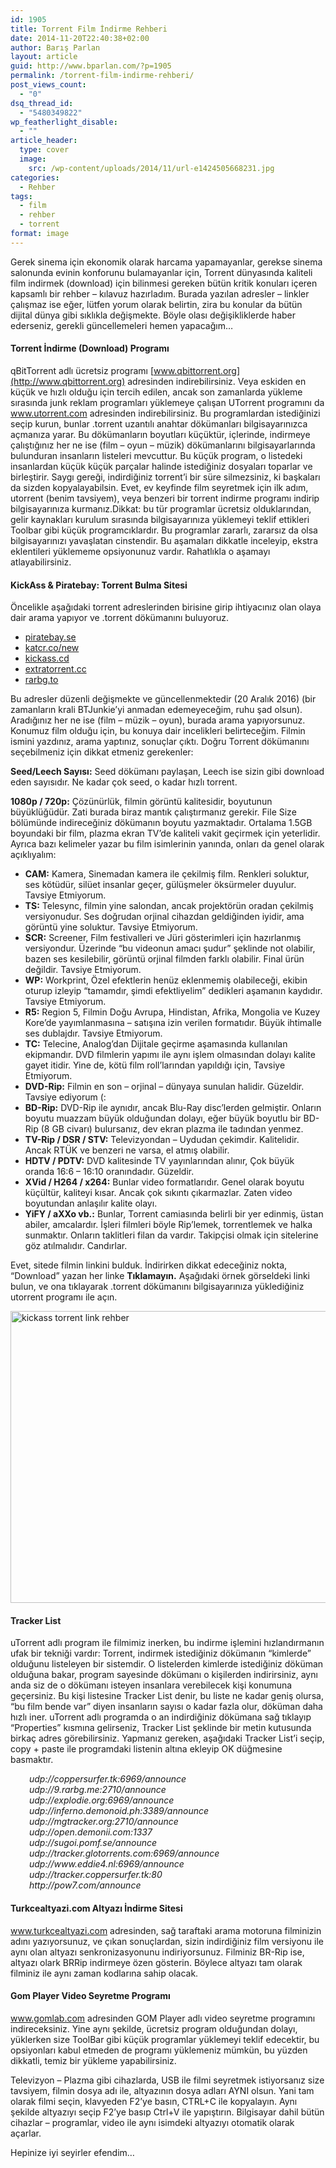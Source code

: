 ```yaml
---
id: 1905
title: Torrent Film İndirme Rehberi
date: 2014-11-20T22:40:38+02:00
author: Barış Parlan
layout: article
guid: http://www.bparlan.com/?p=1905
permalink: /torrent-film-indirme-rehberi/
post_views_count:
  - "0"
dsq_thread_id:
  - "5480349822"
wp_featherlight_disable:
  - ""
article_header:
  type: cover
  image:
    src: /wp-content/uploads/2014/11/url-e1424505668231.jpg
categories:
  - Rehber
tags:
  - film
  - rehber
  - torrent
format: image
---
```


Gerek sinema için ekonomik olarak harcama yapamayanlar, gerekse sinema salonunda evinin konforunu bulamayanlar için, Torrent dünyasında kaliteli film indirmek (download) için bilinmesi gereken bütün kritik konuları içeren kapsamlı bir rehber &#8211; kılavuz hazırladım. Burada yazılan adresler &#8211; linkler çalışmaz ise eğer, lütfen yorum olarak belirtin, zira bu konular da bütün dijital dünya gibi sıklıkla değişmekte. Böyle olası değişikliklerde haber ederseniz, gerekli güncellemeleri hemen yapacağım&#8230;

#### **Torrent İndirme (Download) Programı**

qBitTorrent adlı ücretsiz programı [www.qbittorrent.org](http://www.qbittorrent.org) adresinden indirebilirsiniz. Veya eskiden en küçük ve hızlı olduğu için tercih edilen, ancak son zamanlarda yükleme sırasında junk reklam programları yüklemeye çalışan UTorrent programını da <a title="UTorrent" href="http://www.utorrent.com" target="_blank" rel="noopener">www.utorrent.com</a> adresinden indirebilirsiniz. Bu programlardan istediğinizi seçip kurun, bunlar .torrent uzantılı anahtar dökümanları bilgisayarınızca açmanıza yarar. Bu dökümanların boyutları küçüktür, içlerinde, indirmeye çalıştığınız her ne ise (film &#8211; oyun &#8211; müzik) dökümanlarını bilgisayarlarında bulunduran insanların listeleri mevcuttur. Bu küçük program, o listedeki insanlardan küçük küçük parçalar halinde istediğiniz dosyaları toparlar ve birleştirir. Saygı gereği, indirdiğiniz torrent&#8217;i bir süre silmezsiniz, ki başkaları da sizden kopyalayabilsin. Evet, ev keyfinde film seyretmek için ilk adım, utorrent (benim tavsiyem), veya benzeri bir torrent indirme programı indirip bilgisayarınıza kurmanız.Dikkat: bu tür programlar ücretsiz olduklarından, gelir kaynakları kurulum sırasında bilgisayarınıza yüklemeyi teklif ettikleri Toolbar gibi küçük programcıklardır. Bu programlar zararlı, zararsız da olsa bilgisayarınızı yavaşlatan cinstendir. Bu aşamaları dikkatle inceleyip, ekstra eklentileri yüklememe opsiyonunuz vardır. Rahatlıkla o aşamayı atlayabilirsiniz.

#### **KickAss & Piratebay: Torrent Bulma Sitesi**

Öncelikle aşağıdaki torrent adreslerinden birisine girip ihtiyacınız olan olaya dair arama yapıyor ve .torrent dökümanını buluyoruz.

  * <a href="http://www.piratebay.se" target="_blank" rel="noopener">piratebay.se</a>
  * <a title="KickAss Torrent" href="http://katcr.co/new" target="_blank" rel="noopener">katcr.co/new</a>
  * [kickass.cd](http://www.kickass.cd)
  * [extratorrent.cc](http://extratorrent.cc/)
  * [rarbg.to](http://rarbg.to/)

Bu adresler düzenli değişmekte ve güncellenmektedir (20 Aralık 2016) (bir zamanların krali BTJunkie&#8217;yi anmadan edemeyeceğim, ruhu şad olsun). Aradığınız her ne ise (film &#8211; müzik &#8211; oyun), burada arama yapıyorsunuz. Konumuz film olduğu için, bu konuya dair incelikleri belirteceğim. Filmin ismini yazdınız, arama yaptınız, sonuçlar çıktı. Doğru Torrent dökümanını seçebilmeniz için dikkat etmeniz gerekenler:

**Seed/Leech Sayısı:** Seed dökümanı paylaşan, Leech ise sizin gibi download eden sayısıdır. Ne kadar çok seed, o kadar hızlı torrent.

**1080p / 720p:** Çözünürlük, filmin görüntü kalitesidir, boyutunun büyüklüğüdür. Zati burada biraz mantık çalıştırmanız gerekir. File Size bölümünde indireceğiniz dökümanın boyutu yazmaktadır. Ortalama 1.5GB boyundaki bir film, plazma ekran TV&#8217;de kaliteli vakit geçirmek için yeterlidir. Ayrıca bazı kelimeler yazar bu film isimlerinin yanında, onları da genel olarak açıklıyalım:

  * **CAM:** Kamera, Sinemadan kamera ile çekilmiş film. Renkleri soluktur, ses kötüdür, silüet insanlar geçer, gülüşmeler öksürmeler duyulur. Tavsiye Etmiyorum.
  * **TS:** Telesync, filmin yine salondan, ancak projektörün oradan çekilmiş versiyonudur. Ses doğrudan orjinal cihazdan geldiğinden iyidir, ama görüntü yine soluktur. Tavsiye Etmiyorum.
  * **SCR:** Screener, Film festivalleri ve Jüri gösterimleri için hazırlanmış versiyondur. Üzerinde &#8220;bu videonun amacı şudur&#8221; şeklinde not olabilir, bazen ses kesilebilir, görüntü orjinal filmden farklı olabilir. Final ürün değildir. Tavsiye Etmiyorum.
  * **WP:** Workprint, Özel efektlerin henüz eklenmemiş olabileceği, ekibin oturup izleyip &#8220;tamamdır, şimdi efektliyelim&#8221; dedikleri aşamanın kaydıdır. Tavsiye Etmiyorum.
  * **R5:** Region 5, Filmin Doğu Avrupa, Hindistan, Afrika, Mongolia ve Kuzey Kore&#8217;de yayımlanmasına &#8211; satışına izin verilen formatıdır. Büyük ihtimalle ses dublajdır. Tavsiye Etmiyorum.
  * **TC:** Telecine, Analog&#8217;dan Dijitale geçirme aşamasında kullanılan ekipmandır. DVD filmlerin yapımı ile aynı işlem olmasından dolayı kalite gayet itidir. Yine de, kötü film roll&#8217;larından yapıldığı için, Tavsiye Etmiyorum.
  * **DVD-Rip:** Filmin en son &#8211; orjinal &#8211; dünyaya sunulan halidir. Güzeldir. Tavsiye ediyorum (:
  * **BD-Rip:** DVD-Rip ile aynıdır, ancak Blu-Ray disc&#8217;lerden gelmiştir. Onların boyutu muazzam büyük olduğundan dolayı, eğer büyük boyutlu bir BD-Rip (8 GB civarı) bulursanız, dev ekran plazma ile tadından yenmez.
  * **TV-Rip / DSR / STV:** Televizyondan &#8211; Uydudan çekimdir. Kalitelidir. Ancak RTÜK ve benzeri ne varsa, el atmış olabilir.
  * **HDTV / PDTV:** DVD kalitesinde TV yayınlarından alınır, Çok büyük oranda 16:6 &#8211; 16:10 oranındadır. Güzeldir.
  * **XVid / H264 / x264:** Bunlar video formatlarıdır. Genel olarak boyutu küçültür, kaliteyi kısar. Ancak çok sıkıntı çıkarmazlar. Zaten video boyutundan anlaşılır kalite olayı.
  * **YiFY / aXXo vb.:** Bunlar, Torrent camiasında belirli bir yer edinmiş, üstan abiler, amcalardır. İşleri filmleri böyle Rip&#8217;lemek, torrentlemek ve halka sunmaktır. Onların taklitleri filan da vardır. Takipçisi olmak için sitelerine göz atılmalıdır. Candırlar.

Evet, sitede filmin linkini bulduk. İndirirken dikkat edeceğiniz nokta, &#8220;Download&#8221; yazan her linke **Tıklamayın.** Aşağıdaki örnek görseldeki linki bulun, ve ona tıklayarak .torrent dökümanını bilgisayarınıza yüklediğiniz utorrent programı ile açın.

<img class="aligncenter wp-image-1935 size-full" src="https://i2.wp.com/www.bparlan.com/wp-content/uploads/2014/11/TorrentLinki.jpg?resize=681%2C467" alt="kickass torrent link rehber" width="681" height="467" srcset="https://i2.wp.com/www.bparlan.com/wp-content/uploads/2014/11/TorrentLinki.jpg?w=681 681w, https://i2.wp.com/www.bparlan.com/wp-content/uploads/2014/11/TorrentLinki.jpg?resize=300%2C206 300w" sizes="(max-width: 681px) 100vw, 681px" data-recalc-dims="1" /> 

#### Tracker List

uTorrent adlı program ile filmimiz inerken, bu indirme işlemini hızlandırmanın ufak bir tekniği vardır: Torrent, indirmek istediğiniz dökümanın &#8220;kimlerde&#8221; olduğunu listeleyen bir sistemdir. O listelerden kimlerde istediğiniz döküman olduğuna bakar, program sayesinde dökümanı o kişilerden indirirsiniz, aynı anda siz de o dökümanı isteyen insanlara verebilecek kişi konumuna geçersiniz. Bu kişi listesine Tracker List denir, bu liste ne kadar geniş olursa, &#8220;bu film bende var&#8221; diyen insanların sayısı o kadar fazla olur, döküman daha hızlı iner. uTorrent adlı programda o an indirdiğiniz dökümana sağ tıklayıp &#8220;Properties&#8221; kısmına gelirseniz, Tracker List şeklinde bir metin kutusunda birkaç adres görebilirsiniz. Yapmanız gereken, aşağıdaki Tracker List&#8217;i seçip, copy + paste ile programdaki listenin altına ekleyip OK düğmesine basmaktır.

<p style="padding-left: 30px;">
  <em>udp://coppersurfer.tk:6969/announce<br /> udp://9.rarbg.me:2710/announce<br /> udp://explodie.org:6969/announce<br /> udp://inferno.demonoid.ph:3389/announce<br /> udp://mgtracker.org:2710/announce<br /> udp://open.demonii.com:1337<br /> udp://sugoi.pomf.se/announce<br /> udp://tracker.glotorrents.com:6969/announce<br /> udp://www.eddie4.nl:6969/announce<br /> udp://tracker.coppersurfer.tk:80<br /> http://pow7.com/announce<br /> </em>
</p>

#### **Turkcealtyazi.com Altyazı İndirme Sitesi**

<a title="DivX Planet" href="http://www.turkcealtyazi.com" target="_blank" rel="noopener">www.turkcealtyazi.com</a> adresinden, sağ taraftaki arama motoruna filminizin adını yazıyorsunuz, ve çıkan sonuçlardan, sizin indirdiğiniz film versiyonu ile aynı olan altyazı senkronizasyonunu indiriyorsunuz. Filminiz BR-Rip ise, altyazı olark BRRip indirmeye özen gösterin. Böylece altyazı tam olarak filminiz ile aynı zaman kodlarına sahip olacak.

#### **Gom Player Video Seyretme Programı**

<a title="GomLabs Gom Player" href="http://www.gomlab.com" target="_blank" rel="noopener">www.gomlab.com</a> adresinden GOM Player adlı video seyretme programını indireceksiniz. Yine aynı şekilde, ücretsiz program olduğundan dolayı, yüklerken size ToolBar gibi küçük programlar yüklemeyi teklif edecektir, bu opsiyonları kabul etmeden de programı yüklemeniz mümkün, bu yüzden dikkatli, temiz bir yükleme yapabilirsiniz.

Televizyon &#8211; Plazma gibi cihazlarda, USB ile filmi seyretmek istiyorsanız size tavsiyem, filmin dosya adı ile, altyazının dosya adları AYNI olsun. Yani tam olarak filmi seçin, klavyeden F2&#8217;ye basın, CTRL+C ile kopyalayın. Aynı şekilde altyazıyı seçip F2&#8217;ye basıp Ctrl+V ile yapıştırın. Bilgisayar dahil bütün cihazlar &#8211; programlar, video ile aynı isimdeki altyazıyı otomatik olarak açarlar.

Hepinize iyi seyirler efendim&#8230;

